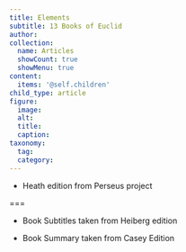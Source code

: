 ```yaml
---
title: Elements
subtitle: 13 Books of Euclid
author:
collection:
  name: Articles
  showCount: true
  showMenu: true
content:
  items: '@self.children'
child_type: article
figure:
  image:
  alt:
  title:
  caption:
taxonomy:
  tag:
  category:
---
```


- Heath edition from Perseus project

===

- Book Subtitles taken from Heiberg edition

- Book Summary taken from Casey Edition

